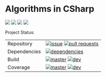 # Algorithms in CSharp

[![](https://img.shields.io/github/stars/StardustDL/Algorithms-in-CSharp.svg?style=social&label=Stars)](https://github.com/StardustDL/Algorithms-in-CSharp) [![](https://img.shields.io/github/forks/StardustDL/Algorithms-in-CSharp.svg?style=social&label=Fork)](https://github.com/StardustDL/Algorithms-in-CSharp) ![](http://progressed.io/bar/30?title=developing) [![](https://img.shields.io/github/license/StardustDL/Algorithms-in-CSharp.svg)](https://github.com/StardustDL/Algorithms-in-CSharp/blob/master/LICENSE)

Project Status:

|||
|-|-|
|Repository|[![issue](https://img.shields.io/github/issues/StardustDL/Algorithms-in-CSharp.svg)](https://github.com/StardustDL/Algorithms-in-CSharp/issues/) [![pull requests](https://img.shields.io/github/issues-pr/StardustDL/Algorithms-in-CSharp.svg)](https://github.com/StardustDL/Algorithms-in-CSharp/pulls/)|
|Dependencies|[![dependencies](https://img.shields.io/librariesio/github/StardustDL/Algorithms-in-CSharp.svg)](https://libraries.io/github/StardustDL/Algorithms-in-CSharp)|
|Build|[![master](https://img.shields.io/travis/StardustDL/Algorithms-in-CSharp/master.svg?label=master)](https://travis-ci.org/StardustDL/Algorithms-in-CSharp) [![dev](https://img.shields.io/travis/StardustDL/Algorithms-in-CSharp/dev.svg?label=dev)](https://travis-ci.org/StardustDL/Algorithms-in-CSharp)|
|Coverage|[![master](https://img.shields.io/codecov/c/github/StardustDL/Algorithms-in-CSharp/master.svg?label=master)](https://codecov.io/gh/StardustDL/Algorithms-in-CSharp) [![dev](https://img.shields.io/codecov/c/github/StardustDL/Algorithms-in-CSharp/dev.svg?label=dev)](https://codecov.io/gh/StardustDL/Algorithms-in-CSharp)|
